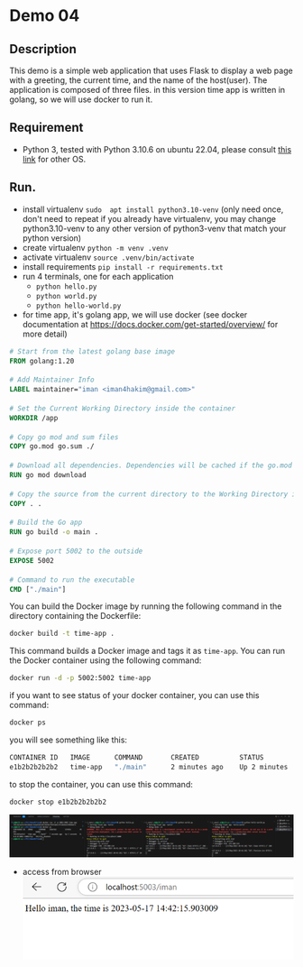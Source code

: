 # Demo 04
## Description
This demo is a simple web application that uses Flask to display a web page with a greeting, the current time, and the name of the host(user). The application is composed of three files.
in this version time app is written in golang, so we will use docker to run it.
## Requirement
- Python 3, tested with Python 3.10.6 on ubuntu 22.04, please consult [this link](https://www.python.org/downloads/) for other OS.
## Run.
- install virtualenv `sudo  apt install python3.10-venv` (only need once, don't need to repeat if you already have virtualenv, you may change python3.10-venv to any other version of python3-venv that match your python version)  
- create virtualenv `python -m venv .venv`
- activate virtualenv `source .venv/bin/activate`
- install requirements `pip install -r requirements.txt`
- run 4 terminals, one for each application
    - `python hello.py`
    - `python world.py`
    - `python hello-world.py`  
- for time app, it's golang app, we will use docker (see docker documentation at https://docs.docker.com/get-started/overview/ for more detail)
```dockerfile
# Start from the latest golang base image
FROM golang:1.20

# Add Maintainer Info
LABEL maintainer="iman <iman4hakim@gmail.com>"

# Set the Current Working Directory inside the container
WORKDIR /app

# Copy go mod and sum files
COPY go.mod go.sum ./

# Download all dependencies. Dependencies will be cached if the go.mod and go.sum files are not changed
RUN go mod download

# Copy the source from the current directory to the Working Directory inside the container
COPY . .

# Build the Go app
RUN go build -o main .

# Expose port 5002 to the outside
EXPOSE 5002

# Command to run the executable
CMD ["./main"]

```
You can build the Docker image by running the following command in the directory containing the Dockerfile:

```bash
docker build -t time-app .
```
This command builds a Docker image and tags it as `time-app`.
You can run the Docker container using the following command:

```bash
docker run -d -p 5002:5002 time-app
```
if you want to see status of your docker container, you can use this command:
```bash
docker ps
```
you will see something like this:
```bash
CONTAINER ID   IMAGE      COMMAND       CREATED          STATUS          PORTS                                       NAMES
e1b2b2b2b2b2   time-app   "./main"      2 minutes ago    Up 2 minutes
```
to stop the container, you can use this command:
```bash
docker stop e1b2b2b2b2b2
```
![demo4 terminal](../images/demo04-4terminal_with_go_docker.png)
- access from browser  
![access from browser](../images/demo03-web_output.png)